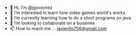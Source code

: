 - 👋 Hi, I’m @jgooomez
- 👀 I’m interested in learn how video games world's works
- 🌱 I’m currently learning how to do a short programs on java
- 💞️ I’m looking to collaborate on a bussines 
- 📫 How to reach me ... javierillo756@gmail.com

<!---
jgooomez/jgooomez is a ✨ special ✨ repository because its `README.md` (this file) appears on your GitHub profile.
You can click the Preview link to take a look at your changes.
--->
